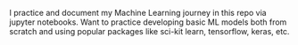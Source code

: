I practice and document my Machine Learning journey in this repo via jupyter notebooks. Want to practice developing basic ML models both from scratch and using popular packages like sci-kit learn, tensorflow, keras, etc.
